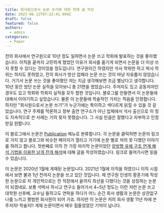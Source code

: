 ```yaml
---
title: 회사원으로서 논문 쓰기에 대한 연재 글 작성
date: 2023-06-12T07:23:41.994Z
draft: false
featured: false
authors:
  - admin
categories:
  - Paper
---
```


전의 회사에서 연구원으로 10년 정도 일하면서 논문 쓰고 학회에 발표하는 것을 좋아했습니다. 
이직을 끝까지 고민하게 했었던 이유가 회사를 옮기게 되면서 논문을 더 이상 쓰지 못할 수 있다는 것이었을 정도입니다. 
연구원이긴 하였지만 석사 학위만 하고 박사 학위는 하지도 못하였고, 전의 회사가 방산 업체라 논문 쓰는 것이 마냥 자유롭지 않았습니다. 
거기서 논문 쓰는 것을 좋아했던 저는 지금 생각해보면 조금 별났다고 생각합니다. 
10년 동안 썼던 논문 실적을 모아보니 총 21편을 썼었습니다. 주저자도 있고 공동저자인 경우도 있고 학회와 학회지 실적을 모두 합한 것입니다. 
블로그를 만들면서 이 논문들에 대해서 이야기하고 싶었습니다. 
물론 이 논문들에 학술적인 가치는 적음을 인정합니다. 하지만 "회사원으로서 논문 쓰기"가 누군가에는 특이하고 색다르게 읽힐 수 있을 것 같았습니다. 연구 주제를 막론하고 정부 출연 연구소가 아닌 업체에서 석사 출신으로 이 정도 지속적으로 쓴 사례는 거의 찾지 못했습니다. 그 사실 만큼은 잘했다고 자부하고 인정받길 원합니다.

이 블로그에서 논문은 [Publication](/Publication) 메뉴로 분류합니다. 각 논문을 클릭하면 논문의 링크로 가지 않고 블로그와 비슷한 페이지가 열리고 거기에 논문 별로 저의 못 다했던 이야기를 하려고 합니다. 첫번째로 이직 전 가장 마지막 논문이었던 [양방향 유체 구조 연계 해석 기법을 이용한 날개 전개 해석](https://kjrstory.netlify.app/ko/publication/jong-rok-kim-2020-wingdeploymentsimulation/)에 대해 글을 작성하였습니다. 링크로 들어가시면 읽을 수 있습니다.

이 논문은 2020년 1월에 게재된 논문입니다. 2021년 1월에 이직을 하였으니 이직 시점에서 보면 불과 1년 전까지 논문을 쓰고 있던 것입니다. 제 연구원 인생의 황혼기에 작성한 논문으로 저 개인적으로는 전 직장에서 끝까지 최선을 다했다는 것을 상징하는 논문이 되겠네요. 보통 석박사 하시고 연구소 들어가서 4~5년 정도는 이런 저런 논문 쓰고 대학원 선후배, 교수님 들하고도 연락을 하다가 어느 순간 회사 생활과 논문은 상관없구나를 느끼고 평범한 회사원이 되어 가죠. 하지만 이 논문은 저의 회사 생활 11년 차에 쓴 주저자! 학술지!! 게재 논문이면서 매우 힘들었었던 기억이 납니다.
